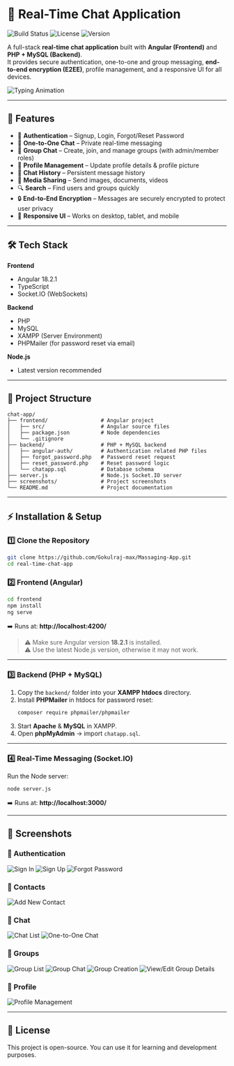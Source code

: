 # 💬 Real-Time Chat Application

![Build Status](https://img.shields.io/badge/build-passing-brightgreen)
![License](https://img.shields.io/badge/license-MIT-blue)
![Version](https://img.shields.io/badge/version-1.0.0-orange)

A full-stack **real-time chat application** built with **Angular (Frontend)** and **PHP + MySQL (Backend)**.  
It provides secure authentication, one-to-one and group messaging, **end-to-end encryption (E2EE)**, profile management, and a responsive UI for all devices.

![Typing Animation](https://readme-typing-svg.herokuapp.com?size=24&color=F70A8D&width=500&lines=Real-time+Messaging+💬;Secure+Authentication+🔐;Media+Sharing+📂)

---

## 🚀 Features
- 🔐 **Authentication** – Signup, Login, Forgot/Reset Password
- 💬 **One-to-One Chat** – Private real-time messaging
- 👥 **Group Chat** – Create, join, and manage groups (with admin/member roles)
- 👤 **Profile Management** – Update profile details & profile picture
- 📜 **Chat History** – Persistent message history
- 📂 **Media Sharing** – Send images, documents, videos
- 🔍 **Search** – Find users and groups quickly
- 🔒 **End-to-End Encryption** – Messages are securely encrypted to protect user privacy
- 📱 **Responsive UI** – Works on desktop, tablet, and mobile

---

## 🛠 Tech Stack
**Frontend**
- Angular 18.2.1
- TypeScript
- Socket.IO (WebSockets)

**Backend**
- PHP
- MySQL
- XAMPP (Server Environment)
- PHPMailer (for password reset via email)

**Node.js**
- Latest version recommended

---

## 📂 Project Structure

```
chat-app/
├── frontend/                 # Angular project
│   ├── src/                  # Angular source files
│   ├── package.json          # Node dependencies
│   └── .gitignore
├── backend/                  # PHP + MySQL backend
│   ├── angular-auth/         # Authentication related PHP files
│   ├── forgot_password.php   # Password reset request
│   ├── reset_password.php    # Reset password logic
│   └── chatapp.sql           # Database schema
├── server.js                 # Node.js Socket.IO server
├── screenshots/              # Project screenshots
└── README.md                 # Project documentation
```

---

## ⚡ Installation & Setup

### 1️⃣ Clone the Repository
```bash
git clone https://github.com/Gokulraj-max/Massaging-App.git
cd real-time-chat-app
```

### 2️⃣ Frontend (Angular)
```bash
cd frontend
npm install
ng serve
```
➡️ Runs at: **http://localhost:4200/**

> ⚠️ Make sure Angular version **18.2.1** is installed.  
> ⚠️ Use the latest Node.js version, otherwise it may not work.

---

### 3️⃣ Backend (PHP + MySQL)
1. Copy the `backend/` folder into your **XAMPP htdocs** directory.  
2. Install **PHPMailer** in htdocs for password reset:  
   ```bash
   composer require phpmailer/phpmailer
   ```
3. Start **Apache** & **MySQL** in XAMPP.  
4. Open **phpMyAdmin** → import `chatapp.sql`.

---

### 4️⃣ Real-Time Messaging (Socket.IO)
Run the Node server:
```bash
node server.js
```
➡️ Runs at: **http://localhost:3000/**

---

## 📸 Screenshots

### 🔑 Authentication
![Sign In](screenshots/sign_in.png)
![Sign Up](screenshots/sign_up.png)
![Forgot Password](screenshots/forgot_password.png)

### 📇 Contacts
![Add New Contact](screenshots/add_new_contact.png)

### 💬 Chat
![Chat List](screenshots/chat_list.png)
![One-to-One Chat](screenshots/chat_msg.png)

### 👥 Groups
![Group List](screenshots/group_list.png)
![Group Chat](screenshots/group_msg.png)
![Group Creation](screenshots/group_creation.png)
![View/Edit Group Details](screenshots/view_or_edit_group_details.png)

### 👤 Profile
![Profile Management](screenshots/profile_management.png)

---

## 📜 License
This project is open-source. You can use it for learning and development purposes.
